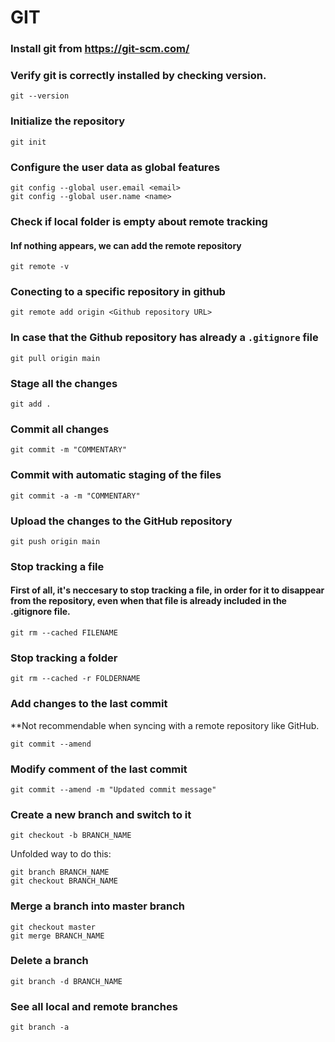 # GIT

### Install git from https://git-scm.com/

### Verify git is correctly installed by checking version.
```
git --version
```

### Initialize the repository
```
git init
```

### Configure the user data as global features
```
git config --global user.email <email>
git config --global user.name <name>
```

### Check if local folder is empty about remote tracking
#### Inf nothing appears, we can add the remote repository
```
git remote -v
```

### Conecting to a specific repository in github
```
git remote add origin <Github repository URL>
```

### In case that the Github repository has already a `.gitignore` file
```
git pull origin main
```

### Stage all the changes 
```
git add .
```

### Commit all changes
```
git commit -m "COMMENTARY"
```

### Commit with automatic staging of the files
```
git commit -a -m "COMMENTARY"
```

### Upload the changes to the GitHub repository
```
git push origin main
```

### Stop tracking a file
#### First of all, it's neccesary to stop tracking a file, in order for it to disappear from the repository, even when that file is already included in the .gitignore file.
```
git rm --cached FILENAME
```

### Stop tracking a folder
```
git rm --cached -r FOLDERNAME
```

### Add changes to the last commit 
**Not recommendable when syncing with a remote repository like GitHub.
```
git commit --amend
```
### Modify comment of the last commit 
```
git commit --amend -m "Updated commit message"
```

### Create a new branch and switch to it
```
git checkout -b BRANCH_NAME
```
Unfolded way to do this:
```
git branch BRANCH_NAME
git checkout BRANCH_NAME
```

### Merge a branch into master branch
```
git checkout master
git merge BRANCH_NAME
```

### Delete a branch
```
git branch -d BRANCH_NAME
```

### See all local and remote branches
```
git branch -a
```
